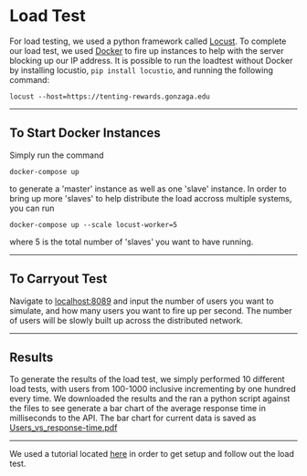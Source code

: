 # Load Test

For load testing, we used a python framework called [Locust](https://locust.io/). To complete our load test, we used [Docker](https://www.docker.com/) to fire up instances to help with the server blocking up our IP address. It is possible to run the loadtest without Docker by installing locustio, `pip install locustio`, and running the following command: 
```
locust --host=https://tenting-rewards.gonzaga.edu
```

------------------------------
## To Start Docker Instances

Simply run the command 
```
docker-compose up
``` 
to generate a 'master' instance as well as one 'slave' instance. In order to bring up more 'slaves' to help distribute the load accross multiple systems, you can run 
```
docker-compose up --scale locust-worker=5
```
 where 5 is the total number of 'slaves' you want to have running.

---------------------------
## To Carryout Test
Navigate to [localhost:8089](http://localhost:8089) and input the number of users you want to simulate, and how many users you want to fire up per second. The number of users will be slowly built up across the distributed network.

-----------------------
## Results
To generate the results of the load test, we simply performed 10 different load tests, with users from 100-1000 inclusive incrementing by one hundred every time. We downloaded the results and the ran a python script against the files to see generate a bar chart of the average response time in milliseconds to the API. The bar chart for current data is saved as [Users_vs_response-time.pdf](Users_vs_response-time.pdf)

------------------------------------------------------
We used a tutorial located [here](https://wheniwork.engineering/load-testing-with-locust-io-docker-swarm-d78a2602997a) in order to get setup and follow out the load test. 